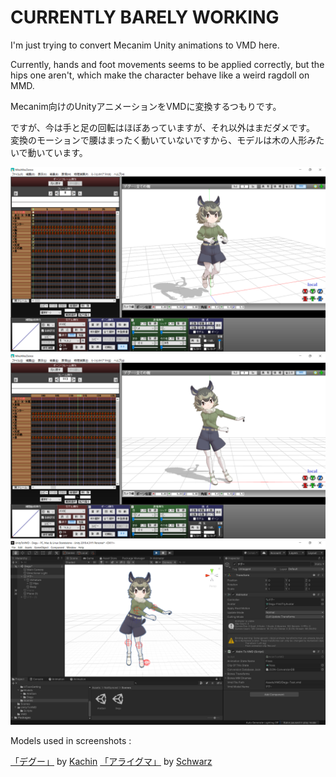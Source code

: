 # CURRENTLY BARELY WORKING

I'm just trying to convert Mecanim Unity animations
to VMD here.

Currently, hands and foot movements seems to be applied
correctly, but the hips one aren't, which make the character
behave like a weird ragdoll on MMD.

Mecanim向けのUnityアニメーションをVMDに変換するつもりです。

ですが、今は手と足の回転はほぼあっていますが、それ以外はまだダメです。
変換のモーションで腰はまったく動いていないですから、モデルは木の人形みたいで動いています。

![Almost complete motorcycle pose in MMD](https://raw.githubusercontent.com/vr-voyage/UnityToVMD/main/Screenshots/Motorcycle-pose-D-bones.png)
![Rotations are kind of working](https://raw.githubusercontent.com/vr-voyage/UnityToVMD/main/Screenshots/Hands-Feet-start-working.png)
![Target Unity pose](https://raw.githubusercontent.com/vr-voyage/UnityToVMD/main/Screenshots/Target-unity-pose.png)

Models used in screenshots :

[「デグー」](https://3d.nicovideo.jp/works/td65420) by [Kachin](https://3d.nicovideo.jp/users/8829462)
[「アライグマ」](https://3d.nicovideo.jp/works/td29560) by [Schwarz](https://3d.nicovideo.jp/users/196981)

